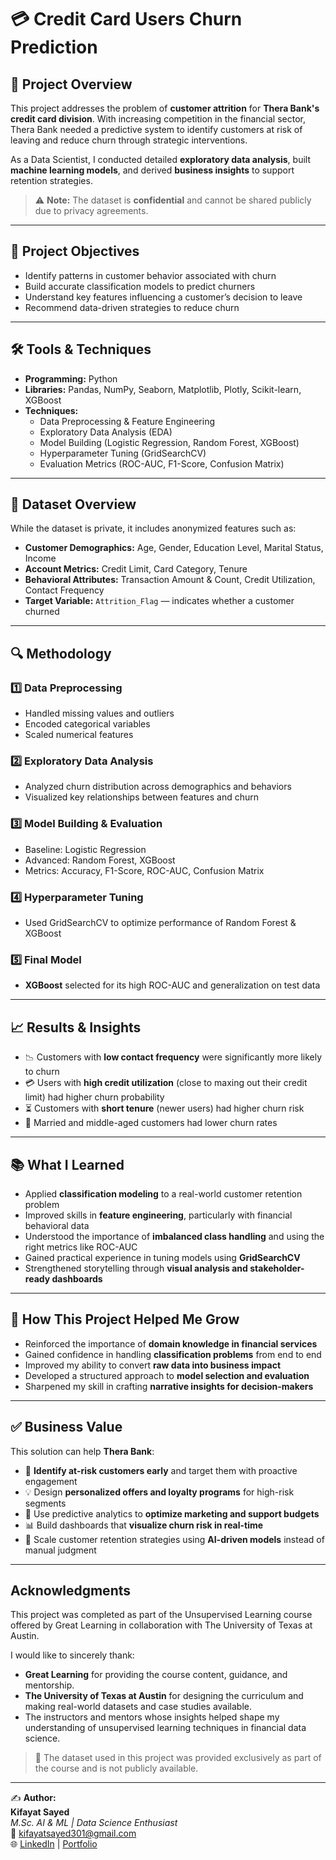 # 💳 Credit Card Users Churn Prediction

## 🧠 Project Overview

This project addresses the problem of **customer attrition** for **Thera Bank's credit card division**. With increasing competition in the financial sector, Thera Bank needed a predictive system to identify customers at risk of leaving and reduce churn through strategic interventions.

As a Data Scientist, I conducted detailed **exploratory data analysis**, built **machine learning models**, and derived **business insights** to support retention strategies.

> ⚠️ **Note:** The dataset is **confidential** and cannot be shared publicly due to privacy agreements.

---

## 🎯 Project Objectives

- Identify patterns in customer behavior associated with churn  
- Build accurate classification models to predict churners  
- Understand key features influencing a customer’s decision to leave  
- Recommend data-driven strategies to reduce churn

---

## 🛠️ Tools & Techniques

- **Programming:** Python  
- **Libraries:** Pandas, NumPy, Seaborn, Matplotlib, Plotly, Scikit-learn, XGBoost  
- **Techniques:**  
  - Data Preprocessing & Feature Engineering  
  - Exploratory Data Analysis (EDA)  
  - Model Building (Logistic Regression, Random Forest, XGBoost)  
  - Hyperparameter Tuning (GridSearchCV)  
  - Evaluation Metrics (ROC-AUC, F1-Score, Confusion Matrix)

---

## 📂 Dataset Overview

While the dataset is private, it includes anonymized features such as:

- **Customer Demographics:** Age, Gender, Education Level, Marital Status, Income  
- **Account Metrics:** Credit Limit, Card Category, Tenure  
- **Behavioral Attributes:** Transaction Amount & Count, Credit Utilization, Contact Frequency  
- **Target Variable:** `Attrition_Flag` — indicates whether a customer churned

---

## 🔍 Methodology

### 1️⃣ Data Preprocessing
- Handled missing values and outliers  
- Encoded categorical variables  
- Scaled numerical features

### 2️⃣ Exploratory Data Analysis
- Analyzed churn distribution across demographics and behaviors  
- Visualized key relationships between features and churn

### 3️⃣ Model Building & Evaluation
- Baseline: Logistic Regression  
- Advanced: Random Forest, XGBoost  
- Metrics: Accuracy, F1-Score, ROC-AUC, Confusion Matrix

### 4️⃣ Hyperparameter Tuning
- Used GridSearchCV to optimize performance of Random Forest & XGBoost

### 5️⃣ Final Model
- **XGBoost** selected for its high ROC-AUC and generalization on test data

---

## 📈 Results & Insights

- 📉 Customers with **low contact frequency** were significantly more likely to churn  
- 💳 Users with **high credit utilization** (close to maxing out their credit limit) had higher churn probability  
- ⏳ Customers with **short tenure** (newer users) had higher churn risk  
- 👥 Married and middle-aged customers had lower churn rates

---

## 📚 What I Learned

- Applied **classification modeling** to a real-world customer retention problem  
- Improved skills in **feature engineering**, particularly with financial behavioral data  
- Understood the importance of **imbalanced class handling** and using the right metrics like ROC-AUC  
- Gained practical experience in tuning models using **GridSearchCV**  
- Strengthened storytelling through **visual analysis and stakeholder-ready dashboards**

---

## 🚀 How This Project Helped Me Grow

- Reinforced the importance of **domain knowledge in financial services**  
- Gained confidence in handling **classification problems** from end to end  
- Improved my ability to convert **raw data into business impact**  
- Developed a structured approach to **model selection and evaluation**  
- Sharpened my skill in crafting **narrative insights for decision-makers**

---

## ✅ Business Value

This solution can help **Thera Bank**:

- 🔎 **Identify at-risk customers early** and target them with proactive engagement  
- 💡 Design **personalized offers and loyalty programs** for high-risk segments  
- 🧮 Use predictive analytics to **optimize marketing and support budgets**  
- 📊 Build dashboards that **visualize churn risk in real-time**  
- 🤖 Scale customer retention strategies using **AI-driven models** instead of manual judgment

---

## Acknowledgments

This project was completed as part of the Unsupervised Learning course offered by Great Learning in collaboration with The University of Texas at Austin.

I would like to sincerely thank:

- **Great Learning** for providing the course content, guidance, and mentorship.
- **The University of Texas at Austin** for designing the curriculum and making real-world datasets and case studies available.
- The instructors and mentors whose insights helped shape my understanding of unsupervised learning techniques in financial data science.

> 📌 The dataset used in this project was provided exclusively as part of the course and is not publicly available.

---

✍️ **Author:**  
**Kifayat Sayed**  
*M.Sc. AI & ML | Data Science Enthusiast*  
📧 kifayatsayed301@gmail.com  
🌐 [LinkedIn](https://www.linkedin.com/in/kifayat-sayed-9614a9244?utm_source=share&utm_campaign=share_via&utm_content=profile&utm_medium=android_app) | [Portfolio](https://yourportfolio.com)
